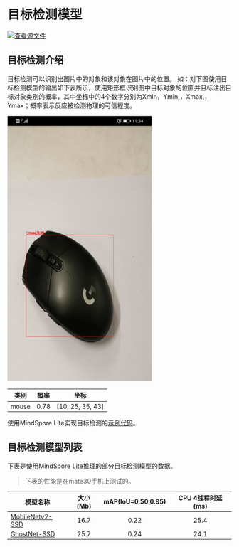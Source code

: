 # 目标检测模型

[![查看源文件](https://mindspore-website.obs.cn-north-4.myhuaweicloud.com/website-images/r1.9/resource/_static/logo_source.png)](https://gitee.com/mindspore/docs/blob/r1.9/docs/lite/docs/source_zh_cn/object_detection_lite.md)

## 目标检测介绍

目标检测可以识别出图片中的对象和该对象在图片中的位置。 如：对下图使用目标检测模型的输出如下表所示，使用矩形框识别图中目标对象的位置并且标注出目标对象类别的概率，其中坐标中的4个数字分别为Xmin，Ymin,，Xmax,，Ymax；概率表示反应被检测物理的可信程度。

![image_classification](images/object_detection.png)

| 类别  | 概率 | 坐标             |
| ----- | ---- | ---------------- |
| mouse | 0.78 | [10, 25, 35, 43] |

使用MindSpore Lite实现目标检测的[示例代码](https://gitee.com/mindspore/models/tree/r1.9/official/lite/object_detection)。

## 目标检测模型列表

下表是使用MindSpore Lite推理的部分目标检测模型的数据。

> 下表的性能是在mate30手机上测试的。

| 模型名称               | 大小(Mb) | mAP(IoU=0.50:0.95) | CPU 4线程时延(ms) |
|-----------------------| :----------: | :----------: | :-----------: |
| [MobileNetv2-SSD](https://download.mindspore.cn/model_zoo/official/lite/ssd_mobilenetv2_lite/ssd.ms) | 16.7 | 0.22 | 25.4 |
| [GhostNet-SSD](https://download.mindspore.cn/model_zoo/official/lite/ssd_ghostnet_lite/ssd.ms) | 25.7 | 0.24 | 24.1 |
